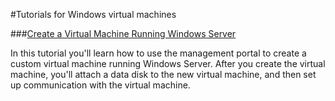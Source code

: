 <properties linkid="manage-windows-tutorials" urlDisplayName="Tutorials" pageTitle="Windows virtual machine tutorials - Windows Azure" metaKeywords="Windows virtual machine tutorials Windows Azure, Windows virtual machine tutorials Azure, Azure Windows virtual machine tutorials, Azure Windows virtual machine, Azure Windows vm" metaDescription="Find tutorials about using Windows virtual machines with Windows Azure." metaCanonical="" disqusComments="0" umbracoNaviHide="0" />


#Tutorials for Windows virtual machines



###[Create a Virtual Machine Running Windows Server](/en-us/manage/windows/tutorials/virtual-machine-from-gallery/)

In this tutorial you'll learn how to use the management portal to create a custom virtual machine running Windows Server. After you create the virtual machine, you'll attach a data disk to the new virtual machine, and then set up communication with the virtual machine. 
